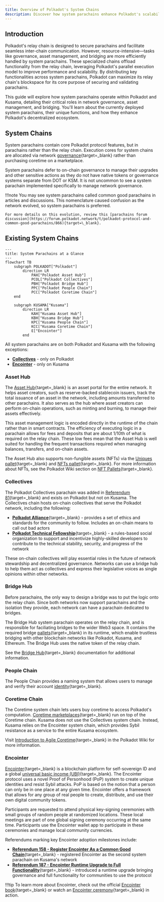 ```yaml
---
title: Overview of Polkadot's System Chains
description: Discover how system parachains enhance Polkadot's scalability and performance by offloading tasks like governance, asset management, and bridging from the relay chain.
---
```


## Introduction

Polkadot's relay chain is designed to secure parachains and facilitate seamless inter-chain communication. However, resource-intensive—tasks like governance, asset management, and bridging are more efficiently handled by system parachains. These specialized chains offload functionality from the relay chain, leveraging Polkadot's parallel execution model to improve performance and scalability. By distributing key functionalities across system parachains, Polkadot can maximize its relay chain's blockspace for its core purpose of securing and validating parachains.

This guide will explore how system parachains operate within Polkadot and Kusama, detailing their critical roles in network governance, asset management, and bridging. You'll learn about the currently deployed system parachains, their unique functions, and how they enhance Polkadot's decentralized ecosystem.

## System Chains

System parachains contain core Polkadot protocol features, but in parachains rather than the relay chain. Execution cores for system chains are allocated via network [governance](/polkadot-protocol/onchain-governance/overview/){target=\_blank} rather than purchasing coretime on a marketplace.

System parachains defer to on-chain governance to manage their upgrades and other sensitive actions as they do not have native tokens or governance systems separate from DOT or KSM. It is not uncommon to see a system parachain implemented specifically to manage network governance.

!!!note
    You may see system parachains called common good parachains in articles and discussions. This nomenclature caused confusion as the network evolved, so system parachains is preferred. 
    
    For more details on this evolution, review this [parachains forum discussion](https://forum.polkadot.network/t/polkadot-protocol-and-common-good-parachains/866){target=\_blank}.

## Existing System Chains

```mermaid
---
title: System Parachains at a Glance
---
flowchart TB
    subgraph POLKADOT["Polkadot"]
        direction LR
            PAH["Polkadot Asset Hub"]
            PCOL["Polkadot Collectives"]
            PBH["Polkadot Bridge Hub"]
            PPC["Polkadot People Chain"]
            PCC["Polkadot Coretime Chain"]
    end

    subgraph KUSAMA["Kusama"]
        direction LR
            KAH["Kusama Asset Hub"]
            KBH["Kusama Bridge Hub"]
            KPC["Kusama People Chain"]
            KCC["Kusama Coretime Chain"]
            E["Encointer"]
        end
```

All system parachains are on both Polkadot and Kusama with the following exceptions:

- [**Collectives**](#collectives) - only on Polkadot
- [**Encointer**](#encointer) - only on Kusama

### Asset Hub

The [Asset Hub](https://github.com/paritytech/polkadot-sdk/tree/polkadot-stable2412/cumulus#asset-hub-){target=\_blank} is an asset portal for the entire network. It helps asset creators, such as reserve-backed stablecoin issuers, track the total issuance of an asset in the network, including amounts transferred to other parachains. It also serves as the hub where asset creators can perform on-chain operations, such as minting and burning, to manage their assets effectively.

This asset management logic is encoded directly in the runtime of the chain rather than in smart contracts. The efficiency of executing logic in a parachain allows for fees and deposits that are about 1/10th of what is required on the relay chain. These low fees mean that the Asset Hub is well suited for handling the frequent transactions required when managing balances, transfers, and on-chain assets.

The Asset Hub also supports non-fungible assets (NFTs) via the [Uniques pallet](https://polkadot.js.org/docs/substrate/extrinsics#uniques){target=\_blank} and [NFTs pallet](https://polkadot.js.org/docs/substrate/extrinsics#nfts){target=\_blank}. For more information about NFTs, see the Polkadot Wiki section on [NFT Pallets](https://wiki.polkadot.network/docs/learn-nft-pallets){target=\_blank}.

### Collectives

The Polkadot Collectives parachain was added in [Referendum 81](https://polkadot.polkassembly.io/referendum/81){target=\_blank} and exists on Polkadot but not on Kusama. The Collectives chain hosts on-chain collectives that serve the Polkadot network, including the following:

- [**Polkadot Alliance**](https://polkadot.polkassembly.io/referendum/94){target=\_blank} - provides a set of ethics and standards for the community to follow. Includes an on-chain means to call out bad actors
- [**Polkadot Technical Fellowship**](https://wiki.polkadot.network/docs/learn-polkadot-technical-fellowship){target=\_blank} - a rules-based social organization to support and incentivize highly-skilled developers to contribute to the technical stability, security, and progress of the network

These on-chain collectives will play essential roles in the future of network stewardship and decentralized governance. Networks can use a bridge hub to help them act as collectives and express their legislative voices as single opinions within other networks.

### Bridge Hub

Before parachains, the only way to design a bridge was to put the logic onto the relay chain. Since both networks now support parachains and the isolation they provide, each network can have a parachain dedicated to bridges. 

The Bridge Hub system parachain operates on the relay chain, and is responsible for faciliating bridges to the wider Web3 space. It contains the required bridge [pallets](/polkadot-protocol/glossary/#pallet){target=\_blank} in its runtime, which enable trustless bridging with other blockchain networks like Polkadot, Kusama, and Ethereum. The Bridge Hub uses the native token of the relay chain.

See the [Bridge Hub](/polkadot-protocol/architecture/system-chains/bridge-hub/){target=\_blank} documentation for additional information.

### People Chain

The People Chain provides a naming system that allows users to manage and verify their account [identity](https://wiki.polkadot.network/docs/learn-identity){target=\_blank}.

### Coretime Chain

The Coretime system chain lets users buy coretime to access Polkadot's computation. [Coretime marketplaces](https://wiki.polkadot.network/docs/learn-guides-coretime-marketplaces){target=\_blank} run on top of the Coretime chain. Kusama does not use the Collectives system chain. Instead, Kusama relies on the Encointer system chain, which provides Sybil resistance as a service to the entire Kusama ecosystem.

Visit [Introduction to Agile Coretime](https://wiki.polkadot.network/docs/learn-agile-coretime#introduction-to-agile-coretime){target=\_blank} in the Polkadot Wiki for more information.

### Encointer

[Encointer](https://encointer.org/encointer-for-web3/){target=\_blank} is a blockchain platform for self-sovereign ID and a global [universal basic income (UBI)](https://book.encointer.org/economics-ubi.html){target=\_blank}. The Encointer protocol uses a novel Proof of Personhood (PoP) system to create unique identities and resist Sybil attacks. PoP is based on the notion that a person can only be in one place at any given time. Encointer offers a framework that allows for any group of real people to create, distribute, and use their own digital community tokens.

Participants are requested to attend physical key-signing ceremonies with small groups of random people at randomized locations. These local meetings are part of one global signing ceremony occurring at the same time. Participants use the Encointer wallet app to participate in these ceremonies and manage local community currencies. 

Referendums marking key Encointer adoption milestones include: 

- [**Referendum 158 - Register Encointer As a Common Good Chain**](https://kusama.polkassembly.io/referendum/158){target=\_blank} - registered Encointer as the second system parachain on Kusama's network
- [**Referendum 187 - Encointer Runtime Upgrade to Full Functionality**](https://kusama.polkassembly.io/referendum/187){target=\_blank} - introduced a runtime upgrade bringing governance and full functionality for communities to use the protocol

!!!tip
    To learn more about Encointer, check out the official [Encointer book](https://book.encointer.org/introduction.html){target=\_blank} or watch an [Encointer ceremony](https://www.youtube.com/watch?v=tcgpCCYBqko){target=\_blank} in action.

